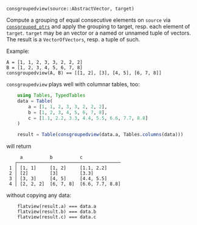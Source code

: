 ```
consgroupedview(source::AbstractVector, target)
```

Compute a grouping of equal consecutive elements on `source` via [`consgrouped_ptrs`](@ref) and apply the grouping to target, resp. each element of `target`. `target` may be an vector or a named or unnamed tuple of vectors. The result is a `VectorOfVectors`, resp. a tuple of such.

Example:

```
A = [1, 1, 2, 3, 3, 2, 2, 2]
B = [1, 2, 3, 4, 5, 6, 7, 8]
consgroupedview(A, B) == [[1, 2], [3], [4, 5], [6, 7, 8]]
```

`consgroupedview` plays well with columnar tables, too:

```julia
    using Tables, TypedTables
    data = Table(
        a = [1, 1, 2, 3, 3, 2, 2, 2],
        b = [1, 2, 3, 4, 5, 6, 7, 8],
        c = [1.1, 2.2, 3.3, 4.4, 5.5, 6.6, 7.7, 8.8]
    )

    result = Table(consgroupedview(data.a, Tables.columns(data)))
```

will return

```
     a          b          c
   ┌──────────────────────────────────────
 1 │ [1, 1]     [1, 2]     [1.1, 2.2]
 2 │ [2]        [3]        [3.3]
 3 │ [3, 3]     [4, 5]     [4.4, 5.5]
 4 │ [2, 2, 2]  [6, 7, 8]  [6.6, 7.7, 8.8]
```

without copying any data:

```
    flatview(result.a) === data.a
    flatview(result.b) === data.b
    flatview(result.c) === data.c
```
